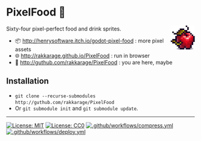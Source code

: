 # **PixelFood** 🍎

<img align="right" src="icon.png">

Sixty-four pixel-perfect food and drink sprites.

- 📦 <http://henrysoftware.itch.io/godot-pixel-food> : more pixel assets
- 🌐 <http://rakkarage.github.io/PixelFood> : run in browser
- 📃 <http://guthub.com/rakkarage/PixelFood> : you are here, maybe

## Installation

- `git clone --recurse-submodules http://guthub.com/rakkarage/PixelFood`
- Or `git submodule init` and `git submodule update`.

---
[![License: MIT](https://img.shields.io/badge/License-MIT-blue.svg)](https://opensource.org/licenses/MIT)
[![License: CC0](https://img.shields.io/badge/License-CC0-green.svg)](https://opensource.org/licenses/CC0)
[![.github/workflows/compress.yml](https://github.com/rakkarage/PixelFood/actions/workflows/compress.yml/badge.svg)](https://github.com/rakkarage/PixelFood/actions/workflows/compress.yml)
[![.github/workflows/deploy.yml](https://github.com/rakkarage/PixelFood/actions/workflows/deploy.yml/badge.svg)](https://github.com/rakkarage/PixelFood/actions/workflows/deploy.yml)
